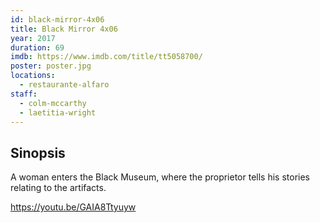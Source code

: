```yaml
---
id: black-mirror-4x06
title: Black Mirror 4x06
year: 2017
duration: 69
imdb: https://www.imdb.com/title/tt5058700/
poster: poster.jpg
locations:
  - restaurante-alfaro
staff:
  - colm-mccarthy
  - laetitia-wright
---
```


## Sinopsis

A woman enters the Black Museum, where the proprietor tells his stories
relating to the artifacts.

https://youtu.be/GAIA8Ttyuyw

